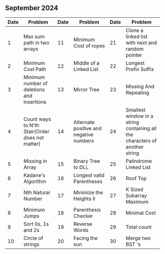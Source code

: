 ## September 2024

| Date | Problem                                         | Date | Problem                                 | Date | Problem                                                                     |
| ---- | ----------------------------------------------- | ---- | --------------------------------------- | ---- | --------------------------------------------------------------------------- |
| 1    | Max sum path in two arrays                      | 11   | Minimum Cost of ropes                   | 21   | Clone a linked list with next and random pointer                            |
| 2    | Minimum Cost Path                               | 12   | Middle of a Linked List                 | 22   | Longest Prefix Suffix                                                       |
| 3    | Minimum number of deletions and insertions      | 13   | Mirror Tree                             | 23   | Missing And Repeating                                                       |
| 4    | Count ways to N'th Stair(Order does not matter) | 14   | Alternate positive and negative numbers | 24   | Smallest window in a string containing all the characters of another string |
| 5    | Missing in Array                                | 15   | Binary Tree to DLL                      | 25   | Palindrome Linked List                                                      |
| 6    | Kadane's Algorithm                              | 16   | Longest valid Parentheses               | 26   | Roof Top                                                                    |
| 7    | Nth Natural Number                              | 17   | Minimize the Heights II                 | 27   | K Sized Subarray Maximum                                                    |
| 8    | Minimum Jumps                                   | 18   | Parenthesis Checker                     | 28   | Minimal Cost                                                                |
| 9    | Sort 0s, 1s and 2s                              | 19   | Reverse Words                           | 29   | Total count                                                                 |
| 10   | Circle of strings                               | 20   | Facing the sun                          | 30   | Merge two BST 's                                                            |
